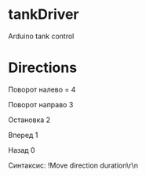 # tankDriver
Arduino tank control 



# Directions

Поворот налево = 4

Поворот направо 3

Остановка 2

Вперед 1

Назад 0


Синтаксис: !Move direction duration\r\n
